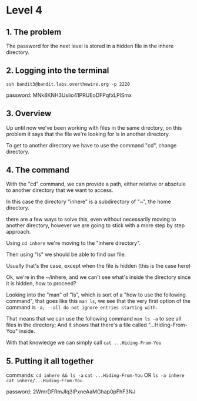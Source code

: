 # Level 4

## 1. The problem

The password for the next level is stored in a hidden file in the inhere directory.

## 2. Logging into the terminal

`ssh bandit3@bandit.labs.overthewire.org -p 2220`

password: MNk8KNH3Usiio41PRUEoDFPqfxLPlSmx

## 3. Overview

Up until now we've been working with files in the same directory, on this problem it says that the file we're looking for is in another directory.

To get to another directory we have to use the command "cd", change directory.

## 4. The command

With the "cd" command, we can provide a path, either relative or absotule to another directory that we want to access.

In this case the directory "inhere" is a subdirectory of "~", the home directory.

there are a few ways to solve this, even without necessarily moving to another directory, however we are going to stick with a more step by step approach.

Using `cd inhere` we're moving to the "inhere directory".

Then using "ls" we should be able to find our file.

Usually that's the case, except when the file is hidden (this is the case here)

Ok, we're in the ~/inhere, and we can't see what's inside the directory since it is hidden, how to proceed?

Looking into the "man" of "ls", which is sort of a "how to use the following command", that goes like this `man ls`, we see that the very first option of the command is `-a, --all
              do not ignore entries starting with`.

That means that we can use the following command `man ls -a` to see all files in the directory; And it shows that there's a file called "...Hiding-From-You" inside.

With that knowledge we can simply call `cat ...Hiding-From-You`

## 5. Putting it all together

commands: `cd inhere && ls -a` `cat ...Hiding-From-You` OR `ls -a inhere` `cat inhere/...Hiding-From-You`

password: 2WmrDFRmJIq3IPxneAaMGhap0pFhF3NJ
